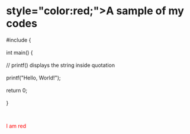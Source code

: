 <!DOCTYPE html>
<html>
<body>

<h1>style="color:red;">A sample of my codes</h1>
<p>#include <stdio.h>{</br>
  <br>int main() {</br>
<br>// printf() displays the string inside quotation</br>
<br>printf("Hello, World!");</br>
<br>return 0;</br>
<br>}</p></br>

</body>
</html>
<p style="color:red;">I am red</p>

